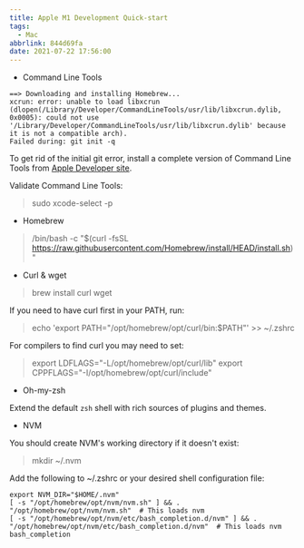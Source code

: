 ```yaml
---
title: Apple M1 Development Quick-start
tags:
  - Mac
abbrlink: 844d69fa
date: 2021-07-22 17:56:00
---
```


- Command Line Tools

```
==> Downloading and installing Homebrew...
xcrun: error: unable to load libxcrun (dlopen(/Library/Developer/CommandLineTools/usr/lib/libxcrun.dylib, 0x0005): could not use '/Library/Developer/CommandLineTools/usr/lib/libxcrun.dylib' because it is not a compatible arch).
Failed during: git init -q
```

To get rid of the initial git error, install a complete version of Command Line Tools from [Apple Developer site](https://developer.apple.com/download/all/).

Validate Command Line Tools:
> sudo xcode-select -p

- Homebrew

> /bin/bash -c "$(curl -fsSL https://raw.githubusercontent.com/Homebrew/install/HEAD/install.sh)"

- Curl & wget

> brew install curl wget

If you need to have curl first in your PATH, run:

> echo 'export PATH="/opt/homebrew/opt/curl/bin:$PATH"' >> ~/.zshrc

For compilers to find curl you may need to set:
> export LDFLAGS="-L/opt/homebrew/opt/curl/lib"
> export CPPFLAGS="-I/opt/homebrew/opt/curl/include"

- Oh-my-zsh

Extend the default `zsh` shell with rich sources of plugins and themes.

- NVM


You should create NVM's working directory if it doesn't exist:

> mkdir ~/.nvm

Add the following to ~/.zshrc or your desired shell
configuration file:

```
export NVM_DIR="$HOME/.nvm"
[ -s "/opt/homebrew/opt/nvm/nvm.sh" ] && . "/opt/homebrew/opt/nvm/nvm.sh"  # This loads nvm
[ -s "/opt/homebrew/opt/nvm/etc/bash_completion.d/nvm" ] && . "/opt/homebrew/opt/nvm/etc/bash_completion.d/nvm"  # This loads nvm bash_completion
```
